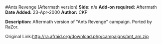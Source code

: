 #Ants Revenge (Aftermath version)
**Side:** n/a
**Add-on required:** Aftermath
**Date Added:** 23-Apr-2000
**Author:** CKP

**Description:** Aftermath version of &quot;Ants Revenge&quot; campaign. Ported by RaZor.

Original Link:http://ra.afraid.org/download.php/campaigns/ant_am.zip
